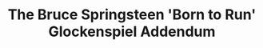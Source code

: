 ---
ee_id: '4171'
site: '1'
type: '5'
title: The Bruce Springsteen 'Born to Run' Glockenspiel Addendum
url: the-bruce-springsteen-born-to-run-glockenspiel-addendum
year: '2008'
venue: Light Industry
state_country: Brooklyn
pitch: "​First complete performance of my (epic?) composition for Glockenspiel and
  electronics.&nbsp;"
ps:
imgs: bruce-2006-008-light-industry-performance-view-1-database-DC.jpg,bruce-2006-008-light-industry-performance-view-3-database-DC.jpg,bruce-2006-008-light-industry-performance-view-2-database-DC.jpg
things: "[5] [2006-008-the-bruce-springsteen-born-to-run-glockenspiel-addendum] 2006-008
  The Bruce Springsteen Born to Run Glockenspiel Addendum (Performance),[30] [2006-006-the-bruce-springsteen-born-to-run-glockenspiel-addendum]
  2006-006 The Bruce Springsteen Born to Run Glockenspiel Addendum (Composition),[171]
  [2007-045-bruce-springsteen-glockenspiel-addendum] 2007-045 The Bruce Springsteen
  Born to Run Glockenspiel Addendum (CD ROM)"
layout: shows
---